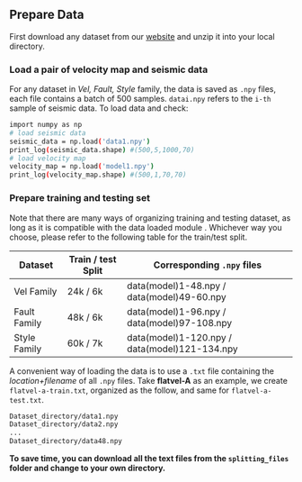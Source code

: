 ## Prepare Data

First download any dataset from our [website](https://openfwi-lanl.github.io/docs/data.html#vel) and unzip it into your local directory.

### Load a pair of velocity map and seismic data

For any dataset in _Vel, Fault, Style_  family, the data is saved as `.npy` files, each file contains a batch of 500 samples. `datai.npy` refers to the `i-th` sample of seismic data. To load data and check:

```bash
import numpy as np
# load seismic data
seismic_data = np.load('data1.npy')
print_log(seismic_data.shape) #(500,5,1000,70)
# load velocity map
velocity_map = np.load('model1.npy')
print_log(velocity_map.shape) #(500,1,70,70)
```

### Prepare training and testing set

Note that there are many ways of organizing training and testing dataset, as long as it is compatible with the data loaded module . Whichever way you choose, please refer to the following table for the train/test split.

| Dataset      | Train / test Split | Corresponding `.npy` files                    |
| ------------ | ------------------ | --------------------------------------------- |
| Vel Family   | 24k / 6k           | data(model)1-48.npy / data(model)49-60.npy    |
| Fault Family | 48k / 6k           | data(model)1-96.npy / data(model)97-108.npy   |
| Style Family | 60k / 7k           | data(model)1-120.npy / data(model)121-134.npy |

A convenient way of loading the data is to use a `.txt` file containing the _location+filename_ of all `.npy` files. Take **flatvel-A** as an example, we create `flatvel-a-train.txt`, organized as the follow, and same for `flatvel-a-test.txt`.

```bash
Dataset_directory/data1.npy
Dataset_directory/data2.npy
...
Dataset_directory/data48.npy
```

**To save time, you can download all the text files from the `splitting_files` folder and change to your own directory.**